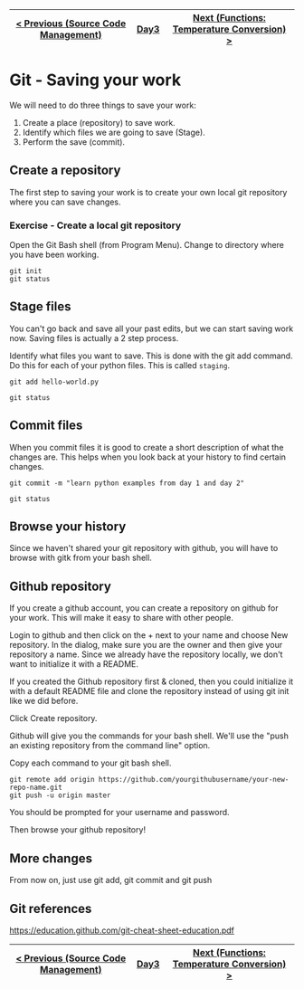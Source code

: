 |[< Previous (Source Code Management)](../Day2/GitOverview.md) | [Day3](../README.md)| [Next (Functions: Temperature Conversion) >](TemperatureConversion.md) |
|----|----|----|
# Git - Saving your work

We will need to do three things to save your work:
1) Create a place (repository) to save work.
2) Identify which files we are going to save (Stage).
3) Perform the save (commit).

## Create a repository

The first step to saving your work is to create your own local git repository where you can save changes.

### Exercise - Create a local git repository

Open the Git Bash shell (from Program Menu).
Change to directory where you have been working.
```
git init
git status
```

## Stage files

You can't go back and save all your past edits, but we can start saving work now.
Saving files is actually a 2 step process.

Identify what files you want to save. This is done with the git add command. Do this for each of your python files. This is called ```staging```.

```
git add hello-world.py

git status
```

## Commit files

When you commit files it is good to create a short description of what the changes are. This helps when you look back at your history to find certain changes.

```
git commit -m "learn python examples from day 1 and day 2"

git status
```

## Browse your history

Since we haven't shared your git repository with github, you will have to browse with gitk from your bash shell.

## Github repository

If you create a github account, you can create a repository on github for your work. This will make it easy to share with other people.

Login to github and then click on the + next to your name and choose New repository.
In the dialog, make sure you are the owner and then give your repository a name. 
Since we already have the repository locally, we don't want to initialize it with a README.

If you created the Github repository first & cloned, then you could initialize it with a default README file and clone the repository instead of using git init like we did before.

Click Create repository.

Github will give you the commands for your bash shell. We'll use the "push an existing repository from the command line" option.

Copy each command to your git bash shell.

```
git remote add origin https://github.com/yourgithubusername/your-new-repo-name.git
git push -u origin master
```

You should be prompted for your username and password.

Then browse your github repository!

## More changes

From now on, just use git add, git commit and git push
## Git references
https://education.github.com/git-cheat-sheet-education.pdf


|[< Previous (Source Code Management)](../Day2/GitOverview.md) | [Day3](../README.md)| [Next (Functions: Temperature Conversion) >](TemperatureConversion.md) |
|----|----|----|
